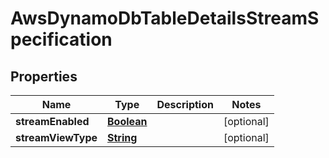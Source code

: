 

# AwsDynamoDbTableDetailsStreamSpecification


## Properties

| Name | Type | Description | Notes |
|------------ | ------------- | ------------- | -------------|
|**streamEnabled** | [**Boolean**](Boolean.md) |  |  [optional] |
|**streamViewType** | [**String**](String.md) |  |  [optional] |



